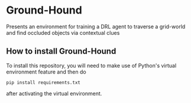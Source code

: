 # Ground-Hound
Presents an environment for training a DRL agent to traverse a grid-world and find occluded objects via contextual clues

## How to install Ground-Hound
To install this repository, you will need to make use of Python's virtual environment feature and then do

```pip install requirements.txt```

after activating the virtual environment.